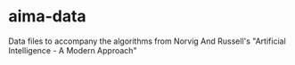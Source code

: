 # aima-data
Data files to accompany the algorithms from Norvig And Russell's "Artificial Intelligence - A Modern Approach"
